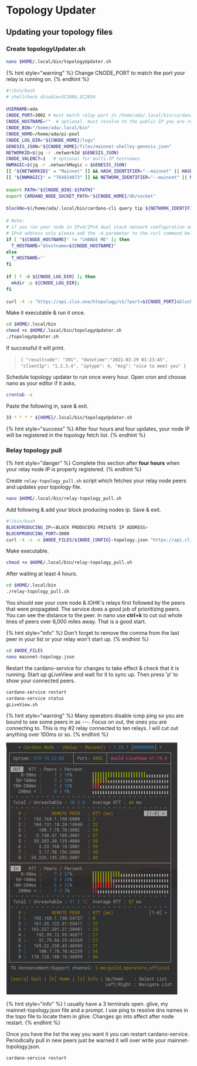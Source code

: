 # Topology Updater

## Updating your topology files

### Create topologyUpdater.sh

```bash
nano $HOME/.local/bin/topologyUpdater.sh
```

{% hint style="warning" %}
Change CNODE\_PORT to match the port your relay is running on.
{% endhint %}

```bash
#!/bin/bash
# shellcheck disable=SC2086,SC2034
 
USERNAME=ada
CNODE_PORT=3002 # must match relay port in /home/ada/.local/bin/cardano-service
CNODE_HOSTNAME=""  # optional. must resolve to the public IP you are requesting from
CNODE_BIN="/home/ada/.local/bin"
CNODE_HOME=/home/ada/pi-pool
CNODE_LOG_DIR="${CNODE_HOME}/logs"
GENESIS_JSON="${CNODE_HOME}/files/mainnet-shelley-genesis.json"
NETWORKID=$(jq -r .networkId $GENESIS_JSON)
CNODE_VALENCY=1   # optional for multi-IP hostnames
NWMAGIC=$(jq -r .networkMagic < $GENESIS_JSON)
[[ "${NETWORKID}" = "Mainnet" ]] && HASH_IDENTIFIER="--mainnet" || HASH_IDENTIFIER="--testnet-magic ${NWMAGIC}"
[[ "${NWMAGIC}" = "764824073" ]] && NETWORK_IDENTIFIER="--mainnet" || NETWORK_IDENTIFIER="--testnet-magic ${NWMAGIC}"
 
export PATH="${CNODE_BIN}:${PATH}"
export CARDANO_NODE_SOCKET_PATH="${CNODE_HOME}/db/socket"
 
blockNo=$(/home/ada/.local/bin/cardano-cli query tip ${NETWORK_IDENTIFIER} | jq -r .blockNo )
 
# Note:
# if you run your node in IPv4/IPv6 dual stack network configuration and want announced the
# IPv4 address only please add the -4 parameter to the curl command below  (curl -4 -s ...)
if [ "${CNODE_HOSTNAME}" != "CHANGE ME" ]; then
  T_HOSTNAME="&hostname=${CNODE_HOSTNAME}"
else
  T_HOSTNAME=''
fi

if [ ! -d ${CNODE_LOG_DIR} ]; then
  mkdir -p ${CNODE_LOG_DIR};
fi
 
curl -4 -s "https://api.clio.one/htopology/v1/?port=${CNODE_PORT}&blockNo=${blockNo}&valency=${CNODE_VALENCY}&magic=${NWMAGIC}${T_HOSTNAME}" | tee -a $CNODE_LOG_DIR/topologyUpdater_lastresult.json
```

Make it executable & run it once.

```bash
cd $HOME/.local/bin
chmod +x $HOME/.local/bin/topologyUpdater.sh
./topologyUpdater.sh
```

If successful it will print.

> `{ "resultcode": "201", "datetime":"2021-03-29 01:23:45", "clientIp": "1.2.3.4", "iptype": 4, "msg": "nice to meet you" }`

Schedule topology updater to run once every hour. Open cron and choose nano as your editor if it asks.

```bash
crontab -e
```

Paste the following in, save & exit.

```bash
33 * * * * ${HOME}/.local/bin/topologyUpdater.sh
```

{% hint style="success" %}
After four hours and four updates, your node IP will be registered in the topology fetch list.
{% endhint %}

### Relay topology pull

{% hint style="danger" %}
Complete this section after **four hours** when your relay node IP is properly registered.
{% endhint %}

Create `relay-topology_pull.sh` script which fetches your relay node peers and updates your topology file.

```bash
nano $HOME/.local/bin/relay-topology_pull.sh
```

Add following & add your block producing nodes ip. Save & exit.

```bash
#!/bin/bash
BLOCKPRODUCING_IP=<BLOCK PRODUCERS PRIVATE IP ADDRESS>
BLOCKPRODUCING_PORT=3000
curl -4 -s -o $NODE_FILES/${NODE_CONFIG}-topology.json "https://api.clio.one/htopology/v1/fetch/?max=15&customPeers=\${BLOCKPRODUCING_IP}:\${BLOCKPRODUCING_PORT}:1|relays-new.cardano-mainnet.iohk.io:3001:2"
```

Make executable.

```bash
chmod +x $HOME/.local/bin/relay-topology_pull.sh
```

After waiting at least 4 hours.

```bash
cd $HOME/.local/bin
./relay-topology_pull.sh
```

You should see your core node & IOHK's relays first followed by the peers that were propagated. The service does a good job of prioritizing peers. You can see the distance to the peer. In nano use **ctrl+k** to cut out whole lines of peers over 6,000 miles away. That is a good start.

{% hint style="info" %}
Don't forget to remove the comma from the last peer in your list or your relay won't start up.
{% endhint %}

```bash
cd $NODE_FILES
nano mainnet-topology.json
```

Restart the cardano-service for changes to take effect & check that it is running. Start up gLiveView and wait for it to sync up. Then press 'p' to show your connected peers.

```bash
cardano-service restart
cardano-service status
gLiveView.sh
```

{% hint style="warning" %}
Many operators disable icmp ping so you are bound to see some peers in as ---. Focus on out, the ones you are connecting to. This is my \#2 relay connected to ten relays. I will cut out anything over 100ms or so.
{% endhint %}

![](../../../.gitbook/assets/glive-relay-peers.png)

{% hint style="info" %}
I usually have a 3 terminals open. glive, my mainnet-topology.json file and a prompt. I use ping to resolve dns names in the topo file to locate them in glive. Changes go into affect after node restart.
{% endhint %}

Once you have the list the way you want it you can restart cardano-service. Periodically pull in new peers just be warned it will over write your mainnet-topology.json.

```bash
cardano-service restart
```


